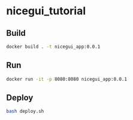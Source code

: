 # nicegui_tutorial


## Build

```bash
docker build . -t nicegui_app:0.0.1
```

## Run

```bash
docker run -it -p 8080:8080 nicegui_app:0.0.1
```

## Deploy

```bash
bash deploy.sh
```
